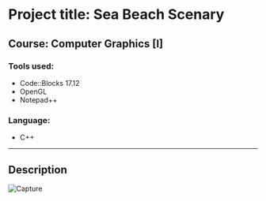 # Project title: Sea Beach Scenary
## Course: Computer Graphics [I]




### Tools used:


- Code::Blocks 17.12
- OpenGL
- Notepad++


### Language:

- C++

---

## Description


![Capture](https://user-images.githubusercontent.com/94465005/183309389-0d5c3ed9-4b48-4769-a864-71ae0d2b6fd7.PNG)
